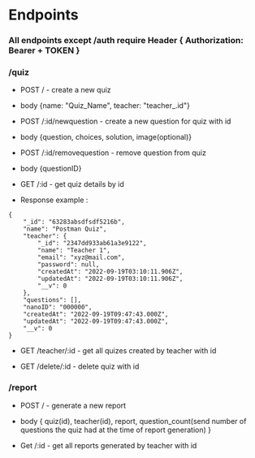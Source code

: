  # Endpoints
 
 ### All endpoints except /auth require Header { Authorization: Bearer + TOKEN }
 
 ### /quiz
 
- POST / - create a new quiz
- body {name: "Quiz_Name", teacher: "teacher_.id"}

- POST /:id/newquestion - create a new question for quiz with id
- body {question, choices, solution, image(optional)}

- POST /:id/removequestion - remove question from quiz
- body {questionID}

- GET /:id - get quiz details by id
- Response example : 
```
{
    "_id": "63283absdfsdf5216b",
    "name": "Postman Quiz",
    "teacher": {
        "_id": "2347dd933ab61a3e9122",
        "name": "Teacher 1",
        "email": "xyz@mail.com",
        "password": null,
        "createdAt": "2022-09-19T03:10:11.906Z",
        "updatedAt": "2022-09-19T03:10:11.906Z",
        "__v": 0
    },
    "questions": [],
    "nanoID": "000000",
    "createdAt": "2022-09-19T09:47:43.000Z",
    "updatedAt": "2022-09-19T09:47:43.000Z",
    "__v": 0
}
```

- GET /teacher/:id - get all quizes created by teacher with id

- GET /delete/:id - delete quiz with id

 ### /report
 
 - POST / - generate a new report
 - body { quiz(id), teacher(id), report, question_count(send number of questions the quiz had at the time of report generation) }

- Get /:id - get all reports generated by teacher with id

 

